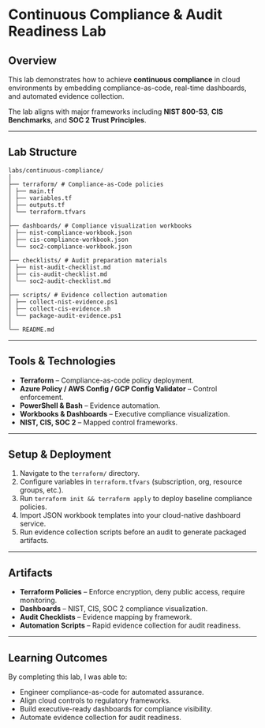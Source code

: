 # Continuous Compliance & Audit Readiness Lab

## Overview

This lab demonstrates how to achieve **continuous compliance** in cloud environments by embedding compliance-as-code, real-time dashboards, and automated evidence collection.  

The lab aligns with major frameworks including **NIST 800-53**, **CIS Benchmarks**, and **SOC 2 Trust Principles**.  

---

## Lab Structure

```
labs/continuous-compliance/
│
├── terraform/ # Compliance-as-Code policies
│ ├── main.tf
│ ├── variables.tf
│ ├── outputs.tf
│ └── terraform.tfvars
│
├── dashboards/ # Compliance visualization workbooks
│ ├── nist-compliance-workbook.json
│ ├── cis-compliance-workbook.json
│ └── soc2-compliance-workbook.json
│
├── checklists/ # Audit preparation materials
│ ├── nist-audit-checklist.md
│ ├── cis-audit-checklist.md
│ └── soc2-audit-checklist.md
│
├── scripts/ # Evidence collection automation
│ ├── collect-nist-evidence.ps1
│ ├── collect-cis-evidence.sh
│ └── package-audit-evidence.ps1
│
└── README.md
```


---

## Tools & Technologies

* **Terraform** – Compliance-as-code policy deployment.  
* **Azure Policy / AWS Config / GCP Config Validator** – Control enforcement.  
* **PowerShell & Bash** – Evidence automation.  
* **Workbooks & Dashboards** – Executive compliance visualization.  
* **NIST, CIS, SOC 2** – Mapped control frameworks.  

---

## Setup & Deployment

1. Navigate to the `terraform/` directory.  
2. Configure variables in `terraform.tfvars` (subscription, org, resource groups, etc.).  
3. Run `terraform init && terraform apply` to deploy baseline compliance policies.  
4. Import JSON workbook templates into your cloud-native dashboard service.  
5. Run evidence collection scripts before an audit to generate packaged artifacts.  

---

## Artifacts

* **Terraform Policies** – Enforce encryption, deny public access, require monitoring.  
* **Dashboards** – NIST, CIS, SOC 2 compliance visualization.  
* **Audit Checklists** – Evidence mapping by framework.  
* **Automation Scripts** – Rapid evidence collection for audit readiness.  

---

## Learning Outcomes

By completing this lab, I was able to:

* Engineer compliance-as-code for automated assurance.  
* Align cloud controls to regulatory frameworks.  
* Build executive-ready dashboards for compliance visibility.  
* Automate evidence collection for audit readiness.  

